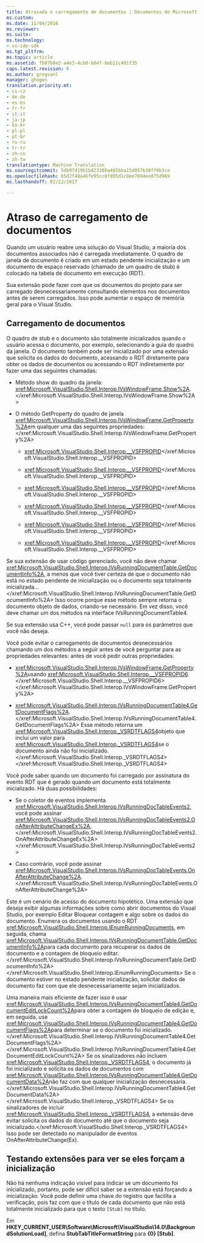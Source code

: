```yaml
---
title: Atrasada o carregamento de documentos | Documentos do Microsoft
ms.custom: 
ms.date: 11/04/2016
ms.reviewer: 
ms.suite: 
ms.technology:
- vs-ide-sdk
ms.tgt_pltfrm: 
ms.topic: article
ms.assetid: fb07b8e2-a4e3-4cb0-b04f-8eb11c491f35
caps.latest.revision: 6
ms.author: gregvanl
manager: ghogen
translation.priority.mt:
- cs-cz
- de-de
- es-es
- fr-fr
- it-it
- ja-jp
- ko-kr
- pl-pl
- pt-br
- ru-ru
- tr-tr
- zh-cn
- zh-tw
translationtype: Machine Translation
ms.sourcegitcommit: 5db97d19b1b823388a465bba15d057b30ff0b3ce
ms.openlocfilehash: b5d2f48a46fe95cc8fd05d1c0ee7694ee875d969
ms.lasthandoff: 02/22/2017

---
```

# <a name="delayed-document-loading"></a>Atraso de carregamento de documentos
Quando um usuário reabre uma solução do Visual Studio, a maioria dos documentos associados não é carregada imediatamente. O quadro de janela de documento é criado em um estado pendente inicialização e um documento de espaço reservado (chamado de um quadro de stub) é colocado na tabela de documento em execução (RDT).  
  
 Sua extensão pode fazer com que os documentos do projeto para ser carregado desnecessariamente consultando elementos nos documentos antes de serem carregados. Isso pode aumentar o espaço de memória geral para o Visual Studio.  
  
## <a name="document-loading"></a>Carregamento de documentos  
 O quadro de stub e o documento são totalmente inicializados quando o usuário acessa o documento, por exemplo, selecionando a guia do quadro da janela. O documento também pode ser inicializado por uma extensão que solicita os dados do documento, acessando o RDT diretamente para obter os dados de documentos ou acessando o RDT indiretamente por fazer uma das seguintes chamadas:  
  
-   Método show do quadro da janela: <xref:Microsoft.VisualStudio.Shell.Interop.IVsWindowFrame.Show%2A>.</xref:Microsoft.VisualStudio.Shell.Interop.IVsWindowFrame.Show%2A>  
  
-   O método GetProperty do quadro de janela <xref:Microsoft.VisualStudio.Shell.Interop.IVsWindowFrame.GetProperty%2A>em qualquer uma das seguintes propriedades:</xref:Microsoft.VisualStudio.Shell.Interop.IVsWindowFrame.GetProperty%2A>  
  
    -   <xref:Microsoft.VisualStudio.Shell.Interop.__VSFPROPID></xref:Microsoft.VisualStudio.Shell.Interop.__VSFPROPID>  
  
    -   <xref:Microsoft.VisualStudio.Shell.Interop.__VSFPROPID></xref:Microsoft.VisualStudio.Shell.Interop.__VSFPROPID>  
  
    -   <xref:Microsoft.VisualStudio.Shell.Interop.__VSFPROPID></xref:Microsoft.VisualStudio.Shell.Interop.__VSFPROPID>  
  
    -   <xref:Microsoft.VisualStudio.Shell.Interop.__VSFPROPID></xref:Microsoft.VisualStudio.Shell.Interop.__VSFPROPID>  
  
    -   <xref:Microsoft.VisualStudio.Shell.Interop.__VSFPROPID></xref:Microsoft.VisualStudio.Shell.Interop.__VSFPROPID>  
  
    -   <xref:Microsoft.VisualStudio.Shell.Interop.__VSFPROPID></xref:Microsoft.VisualStudio.Shell.Interop.__VSFPROPID>  
  
 Se sua extensão de usar código gerenciado, você não deve chamar <xref:Microsoft.VisualStudio.Shell.Interop.IVsRunningDocumentTable.GetDocumentInfo%2A>, a menos que você tiver certeza de que o documento não está no estado pendente de inicialização ou o documento seja totalmente inicializada...</xref:Microsoft.VisualStudio.Shell.Interop.IVsRunningDocumentTable.GetDocumentInfo%2A> Isso ocorre porque esse método sempre retorna o documento objeto de dados, criando-se necessário. Em vez disso, você deve chamar um dos métodos na interface IVsRunningDocumentTable4.  
  
 Se sua extensão usa C++, você pode passar `null` para os parâmetros que você não deseja.  
  
 Você pode evitar o carregamento de documentos desnecessários chamando um dos métodos a seguir antes de você perguntar para as propriedades relevantes: antes de você pedir outras propriedades.  
  
-   <xref:Microsoft.VisualStudio.Shell.Interop.IVsWindowFrame.GetProperty%2A>usando <xref:Microsoft.VisualStudio.Shell.Interop.__VSFPROPID6>.</xref:Microsoft.VisualStudio.Shell.Interop.__VSFPROPID6></xref:Microsoft.VisualStudio.Shell.Interop.IVsWindowFrame.GetProperty%2A>  
  
-   <xref:Microsoft.VisualStudio.Shell.Interop.IVsRunningDocumentTable4.GetDocumentFlags%2A>.</xref:Microsoft.VisualStudio.Shell.Interop.IVsRunningDocumentTable4.GetDocumentFlags%2A> Esse método retorna um <xref:Microsoft.VisualStudio.Shell.Interop._VSRDTFLAGS4>objeto que inclui um valor para <xref:Microsoft.VisualStudio.Shell.Interop._VSRDTFLAGS4>se o documento ainda não foi inicializado.</xref:Microsoft.VisualStudio.Shell.Interop._VSRDTFLAGS4> </xref:Microsoft.VisualStudio.Shell.Interop._VSRDTFLAGS4>  
  
 Você pode saber quando um documento foi carregado por assinatura do evento RDT que é gerado quando um documento está totalmente inicializado. Há duas possibilidades:  
  
-   Se o coletor de eventos implementa <xref:Microsoft.VisualStudio.Shell.Interop.IVsRunningDocTableEvents2>, você pode assinar <xref:Microsoft.VisualStudio.Shell.Interop.IVsRunningDocTableEvents2.OnAfterAttributeChangeEx%2A>,</xref:Microsoft.VisualStudio.Shell.Interop.IVsRunningDocTableEvents2.OnAfterAttributeChangeEx%2A> </xref:Microsoft.VisualStudio.Shell.Interop.IVsRunningDocTableEvents2>  
  
-   Caso contrário, você pode assinar <xref:Microsoft.VisualStudio.Shell.Interop.IVsRunningDocTableEvents.OnAfterAttributeChange%2A>.</xref:Microsoft.VisualStudio.Shell.Interop.IVsRunningDocTableEvents.OnAfterAttributeChange%2A>  
  
 Este é um cenário de acesso do documento hipotético. Uma extensão que deseja exibir algumas informações sobre como abrir documentos do Visual Studio, por exemplo Editar Bloquear contagem e algo sobre os dados do documento. Enumera os documentos usando o RDT <xref:Microsoft.VisualStudio.Shell.Interop.IEnumRunningDocuments>, em seguida, chama <xref:Microsoft.VisualStudio.Shell.Interop.IVsRunningDocumentTable.GetDocumentInfo%2A>para cada documento para recuperar os dados de documento e a contagem de bloqueio editar.</xref:Microsoft.VisualStudio.Shell.Interop.IVsRunningDocumentTable.GetDocumentInfo%2A> </xref:Microsoft.VisualStudio.Shell.Interop.IEnumRunningDocuments> Se o documento estiver no estado pendente inicialização, solicitar dados de documento faz com que ele desnecessariamente sejam inicializados.  
  
 Uma maneira mais eficiente de fazer isso é usar <xref:Microsoft.VisualStudio.Shell.Interop.IVsRunningDocumentTable4.GetDocumentEditLockCount%2A>para obter a contagem de bloqueio de edição e, em seguida, use <xref:Microsoft.VisualStudio.Shell.Interop.IVsRunningDocumentTable4.GetDocumentFlags%2A>para determinar se o documento foi inicializado.</xref:Microsoft.VisualStudio.Shell.Interop.IVsRunningDocumentTable4.GetDocumentFlags%2A> </xref:Microsoft.VisualStudio.Shell.Interop.IVsRunningDocumentTable4.GetDocumentEditLockCount%2A> Se os sinalizadores não incluem <xref:Microsoft.VisualStudio.Shell.Interop._VSRDTFLAGS4>, o documento já foi inicializado e solicita os dados de documentos com <xref:Microsoft.VisualStudio.Shell.Interop.IVsRunningDocumentTable4.GetDocumentData%2A>não faz com que qualquer inicialização desnecessária.</xref:Microsoft.VisualStudio.Shell.Interop.IVsRunningDocumentTable4.GetDocumentData%2A> </xref:Microsoft.VisualStudio.Shell.Interop._VSRDTFLAGS4> Se os sinalizadores de incluir <xref:Microsoft.VisualStudio.Shell.Interop._VSRDTFLAGS4>, a extensão deve evitar solicita os dados do documento até que o documento seja inicializado.</xref:Microsoft.VisualStudio.Shell.Interop._VSRDTFLAGS4> Isso pode ser detectado no manipulador de eventos OnAfterAttributeChange(Ex).  
  
## <a name="testing-extensions-to-see-if-they-force-initialization"></a>Testando extensões para ver se eles forçam a inicialização  
 Não há nenhuma indicação visível para indicar se um documento foi inicializado, portanto, pode ser difícil saber se a extensão está forçando a inicialização. Você pode definir uma chave do registro que facilita a verificação, pois faz com que o título de cada documento que não está totalmente inicializado para que o texto `[Stub]` no título.  
  
 Em **HKEY_CURRENT_USER\Software\Microsoft\VisualStudio\14.0\BackgroundSolutionLoad]**, defina **StubTabTitleFormatString** para **{0} [Stub]**.
